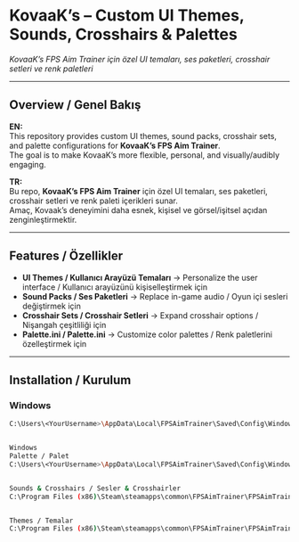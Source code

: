 # KovaaK’s – Custom UI Themes, Sounds, Crosshairs & Palettes  
*KovaaK’s FPS Aim Trainer için özel UI temaları, ses paketleri, crosshair setleri ve renk paletleri*

---

## Overview / Genel Bakış  

**EN:**  
This repository provides custom UI themes, sound packs, crosshair sets, and palette configurations for **KovaaK’s FPS Aim Trainer**.  
The goal is to make KovaaK’s more flexible, personal, and visually/audibly engaging.  

**TR:**  
Bu repo, **KovaaK’s FPS Aim Trainer** için özel UI temaları, ses paketleri, crosshair setleri ve renk paleti içerikleri sunar.  
Amaç, Kovaak’s deneyimini daha esnek, kişisel ve görsel/işitsel açıdan zenginleştirmektir.  

---

## Features / Özellikler  

- **UI Themes / Kullanıcı Arayüzü Temaları** → Personalize the user interface / Kullanıcı arayüzünü kişiselleştirmek için  
- **Sound Packs / Ses Paketleri** → Replace in-game audio / Oyun içi sesleri değiştirmek için  
- **Crosshair Sets / Crosshair Setleri** → Expand crosshair options / Nişangah çeşitliliği için  
- **Palette.ini / Palette.ini** → Customize color palettes / Renk paletlerini özelleştirmek için 

---

## Installation / Kurulum  

### Windows  
  
```bash
C:\Users\<YourUsername>\AppData\Local\FPSAimTrainer\Saved\Config\WindowsNoEditor


Windows
Palette / Palet
C:\Users\<YourUsername>\AppData\Local\FPSAimTrainer\Saved\Config\WindowsNoEditor


Sounds & Crosshairs / Sesler & Crosshairler
C:\Program Files (x86)\Steam\steamapps\common\FPSAimTrainer\FPSAimTrainer


Themes / Temalar
C:\Program Files (x86)\Steam\steamapps\common\FPSAimTrainer\FPSAimTrainer\Saved\SaveGames
